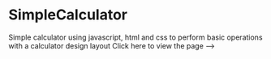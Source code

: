 # SimpleCalculator
Simple calculator using javascript, html and css to perform basic operations with a calculator design layout
Click here to view the page --> 
